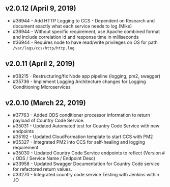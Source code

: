 ## v2.0.12 (April 9, 2019)

* #36944 - Add HTTP Logging to CCS - Dependent on Research and document exactly what each service needs to log (Mike)
* #36944 - Without specific requirement, use Apache combined format and include correlation id and response time in milliseconds
* #36944 - Requires node to have read/write privileges on OS for path `/var/logs/ccs/http/http.log`

## v2.0.11 (April 2, 2019)

* #38215 - Restructuring/fix Node app pipeline (logging, pm2, swagger)
* #35736 - Implement Logging Architecture changes for Logging Conditioning Microservices

## v2.0.10 (March 22, 2019)

* #37763 - Added ODS conditioner processor information to return payload of Country Code Service.
* #35031 - Updated Automated test for Country Code Service with new endpoints
* #35192 - Updated CloudFormation template to start CCS with PM2
* #35327 - Integrated PM2 into CCS for self-healing and logging requirement
* #35030 - Updated Country Code Service endpoints to reflect (Version # / ODS / Service Name / Endpoint Desc)
* #33958 - Updated Swagger Documentation for Country Code service for refactored return values.
* #33270 - Integrated country code service Testing with Jenkins within .IO
